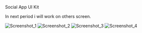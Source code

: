 Social App UI Kit

In next period i will work on others screen.

![Screenshot_1](https://user-images.githubusercontent.com/89051381/133909118-67911362-2191-46b7-8b20-c7172eceef24.jpg)
![Screenshot_2](https://user-images.githubusercontent.com/89051381/133909119-6706ed19-e505-4acd-9975-abf554551a0f.jpg)
![Screenshot_3](https://user-images.githubusercontent.com/89051381/133909120-f1b83359-db4f-4c51-b200-106006d8400a.jpg)
![Screenshot_4](https://user-images.githubusercontent.com/89051381/133909122-38177153-e4a7-4a04-8a68-c08cc36b14de.jpg)


